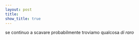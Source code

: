 ```yaml
---
layout: post
title: 
show_title: true
---
```


se continuo a scavare probabilmente troviamo qualcosa *di raro*